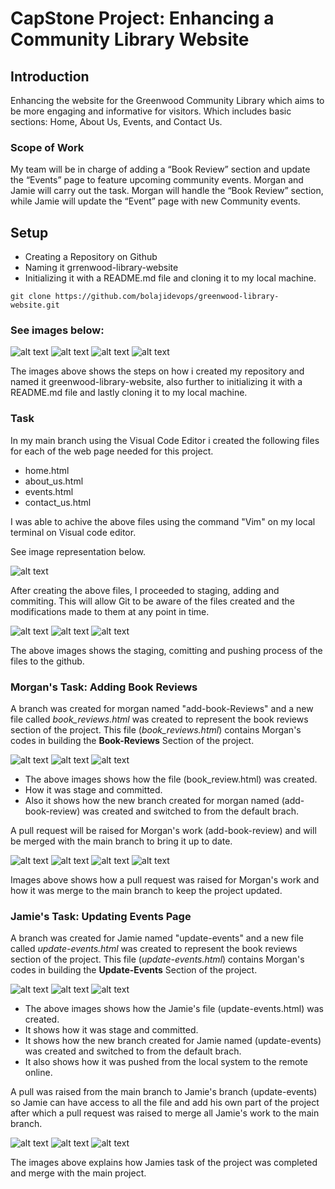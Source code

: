 # CapStone Project: Enhancing a Community Library Website

## Introduction

Enhancing the website for the Greenwood Community Library which aims to be more engaging and informative for visitors. Which includes basic sections: Home, About Us, Events, and Contact Us.

### Scope of Work

My team will be in charge of adding a “Book Review” section and update the “Events” page to feature upcoming community events.
Morgan and Jamie will carry out the task. Morgan will handle the “Book Review” section, while Jamie will update the “Event” page with new Community events.

## Setup

* Creating a Repository on Github
* Naming it grrenwood-library-website
* Initializing it with a README.md file and cloning it to my local machine.

`git clone https://github.com/bolajidevops/greenwood-library-website.git`

### See images below:

![alt text](images/image1.png)
![alt text](images/image2.png)
![alt text](images/image3.png)
![alt text](images/image4.png)

The images above shows the steps on how i created my repository and named it greenwood-library-website, also further to initializing it with a README.md file and lastly cloning it to my local machine.

### Task

In my main branch using the Visual Code Editor i created the following files for each of the web page needed for this project.

* home.html
* about_us.html
* events.html
* contact_us.html

I was able to achive the above files using the command "Vim" on my local terminal on Visual code editor.

See image representation below. 

![alt text](images/image5.png)

After creating the above files, I proceeded to staging, adding and commiting. This will allow Git to be aware of the files created and the modifications made to them at any point in time.

![alt text](images/image6.png)
![alt text](images/image7.png)
![alt text](images/image8.png)

The above images shows the staging, comitting and pushing process of the files to the github.

### Morgan's Task: Adding Book Reviews

A branch was created for morgan named "add-book-Reviews" and a new file called *book_reviews.html* was created to represent the book reviews section of the project.
This file (*book_reviews.html*) contains Morgan's codes in building the **Book-Reviews** Section of the project.

![alt text](images/image9.png)
![alt text](images/image10.png)
![alt text](images/image11.png)

- The above images shows how the file (book_review.html) was created.
- How it was stage and committed. 
- Also it shows how the new  branch created for morgan named (add-book-review) was created and switched to from the default brach.

A pull request will be raised for Morgan's work (add-book-review) and will be merged with the main branch to bring it up to date.

![alt text](images/image12.png)
![alt text](images/image13.png)
![alt text](images/image14.png)
![alt text](images/images15.png)

Images above shows how a pull request was raised for Morgan's work and how it was merge to the main branch to keep the project updated.

### Jamie's Task: Updating Events Page

 A branch was created for Jamie named "update-events" and a new file called *update-events.html* was created to represent the book reviews section of the project.
This file (*update-events.html*) contains Morgan's codes in building the **Update-Events** Section of the project.

![alt text](images/image16.png)
![alt text](images/image17.png)
![alt text](images/image18.png)

- The above images shows how the Jamie's file (update-events.html) was created.
- It shows how it was stage and committed.
- It shows how the new  branch created for Jamie named (update-events) was created and switched to from the default brach.
- It also shows how it was pushed from the local system to the remote online.

A pull was raised from the main branch to Jamie's branch (update-events) so Jamie can have access to all the file and add his own part of the project after which a pull request was raised to merge all Jamie's work to the main branch.

![alt text](images/image19.png)
![alt text](images/image20.png)
![alt text](images/image21.png)

The images above explains how Jamies task of the project was completed and merge with the main project.